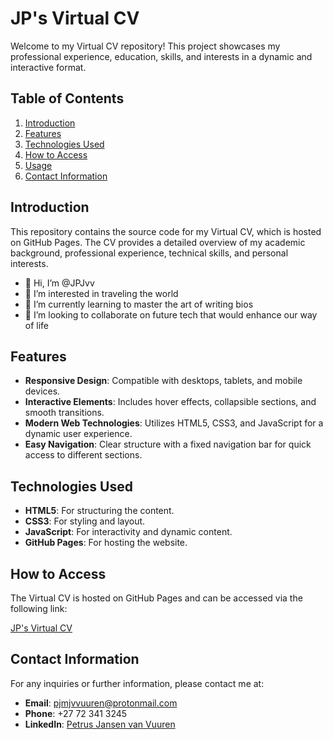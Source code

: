 # JP's Virtual CV

Welcome to my Virtual CV repository! This project showcases my professional experience, education, skills, and interests in a dynamic and interactive format.

## Table of Contents

1. [Introduction](#introduction)
2. [Features](#features)
3. [Technologies Used](#technologies-used)
4. [How to Access](#how-to-access)
5. [Usage](#usage)
6. [Contact Information](#contact-information)

## Introduction

This repository contains the source code for my Virtual CV, which is hosted on GitHub Pages. The CV provides a detailed overview of my academic background, professional experience, technical skills, and personal interests.
- 👋 Hi, I’m @JPJvv
- 👀 I’m interested in traveling the world
- 🌱 I’m currently learning to master the art of writing bios
- 💞️ I’m looking to collaborate on future tech that would enhance our way of life

## Features

- **Responsive Design**: Compatible with desktops, tablets, and mobile devices.
- **Interactive Elements**: Includes hover effects, collapsible sections, and smooth transitions.
- **Modern Web Technologies**: Utilizes HTML5, CSS3, and JavaScript for a dynamic user experience.
- **Easy Navigation**: Clear structure with a fixed navigation bar for quick access to different sections.

## Technologies Used

- **HTML5**: For structuring the content.
- **CSS3**: For styling and layout.
- **JavaScript**: For interactivity and dynamic content.
- **GitHub Pages**: For hosting the website.

## How to Access

The Virtual CV is hosted on GitHub Pages and can be accessed via the following link:

[JP's Virtual CV](https://jpjvv.github.io/JPJvV_VCV/)

## Contact Information

For any inquiries or further information, please contact me at:

- **Email**: [pjmjvvuuren@protonmail.com](mailto:pjmjvvuuren@protonmail.com)
- **Phone**: +27 72 341 3245
- **LinkedIn**: [Petrus Jansen van Vuuren](https://www.linkedin.com/in/petrus-jansen-van-vuuren)


